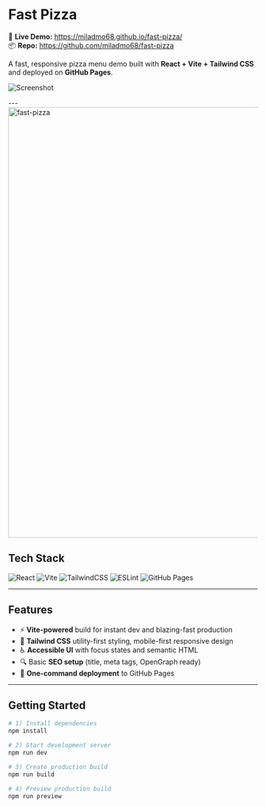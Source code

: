# Fast Pizza

🔗 **Live Demo:** https://miladmo68.github.io/fast-pizza/  
📦 **Repo:** https://github.com/miladmo68/fast-pizza

A fast, responsive pizza menu demo built with **React + Vite + Tailwind CSS** and deployed on **GitHub Pages**.

![Screenshot](./public/screenshot-hero.png)

---<img width="1920" height="869" alt="fast-pizza" src="https://github.com/user-attachments/assets/0e8de5c4-5d00-43ad-9399-81f69c239562" />


## Tech Stack
![React](https://img.shields.io/badge/React-18-blue)
![Vite](https://img.shields.io/badge/Vite-5-646cff)
![TailwindCSS](https://img.shields.io/badge/TailwindCSS-3-38b2ac)
![ESLint](https://img.shields.io/badge/ESLint-configured-4B32C3)
![GitHub Pages](https://img.shields.io/badge/Deploy-GitHub%20Pages-black)

---

## Features
- ⚡ **Vite-powered** build for instant dev and blazing-fast production
- 🎨 **Tailwind CSS** utility-first styling, mobile-first responsive design
- ♿ **Accessible UI** with focus states and semantic HTML
- 🔍 Basic **SEO setup** (title, meta tags, OpenGraph ready)
- 🚀 **One-command deployment** to GitHub Pages

---

## Getting Started

```bash
# 1) Install dependencies
npm install

# 2) Start development server
npm run dev

# 3) Create production build
npm run build

# 4) Preview production build
npm run preview
